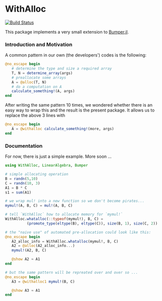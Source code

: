 # WithAlloc

<!-- [![Stable](https://img.shields.io/badge/docs-stable-blue.svg)](https://ACEsuit.github.io/WithAlloc.jl/stable/)
[![Dev](https://img.shields.io/badge/docs-dev-blue.svg)](https://ACEsuit.github.io/WithAlloc.jl/dev/) -->
[![Build Status](https://github.com/ACEsuit/WithAlloc.jl/actions/workflows/CI.yml/badge.svg?branch=main)](https://github.com/ACEsuit/WithAlloc.jl/actions/workflows/CI.yml?query=branch%3Amain)

This package implements a very small extension to [Bumper.jl](https://github.com/MasonProtter/Bumper.jl). 

### Introduction and Motivation 

A common pattern in our own (the developers') codes is the following: 
```julia
@no_escape begin 
   # determine the type and size a required array
   T, N = determine_array(args)
   # preallocate some arrays
   A = @alloc(T, N)
   # do a computation on A 
   calculate_something!(A, args)
end 
```
After writing the same pattern 10 times, we wondered whether there is an easy way to wrap this and the result is the present package. It allows us to replace the above 3 lines with 
```julia 
@no_escape begin 
   A = @withalloc calculate_something!(more, args)
end
```

### Documentation

For now, there is just a simple example. More soon ... 
```julia
using WithAlloc, LinearAlgebra, Bumper 

# simple allocating operation
B = randn(5,10)
C = randn(10, 3)
A1 = B * C
s1 = sum(A1)

# we wrap mul! into a new function so we don't become pirates...
mymul!(A, B, C) = mul!(A, B, C)

# tell `WithAlloc` how to allocate memory for `mymul!`
WithAlloc.whatalloc(::typeof(mymul!), B, C) = 
          (promote_type(eltype(B), eltype(C)), size(B, 1), size(C, 2))

# the "naive use" of automated pre-allocation could look like this: 
@no_escape begin 
   A2_alloc_info = WithAlloc.whatalloc(mymul!, B, C)
   A2 = @alloc(A2_alloc_info...)
   mymul!(A2, B, C)

   @show A2 ≈ A1
end

# but the same pattern will be repreated over and over so ... 
@no_escape begin 
   A3 = @withalloc1 mymul!(B, C)

   @show A3 ≈ A1 
end
```